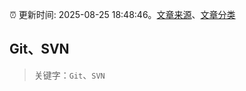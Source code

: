 :alarm_clock: 更新时间: 2025-08-25 18:48:46。[文章来源](/README.md)、[文章分类](/TAGS.md)

## Git、SVN


> 关键字：`Git`、`SVN`



